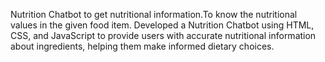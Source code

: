 Nutrition Chatbot to get nutritional information.To know the nutritional values in the given food item.
Developed a Nutrition Chatbot using HTML, CSS, and JavaScript to provide users with accurate nutritional information about ingredients, helping them make informed dietary choices.
